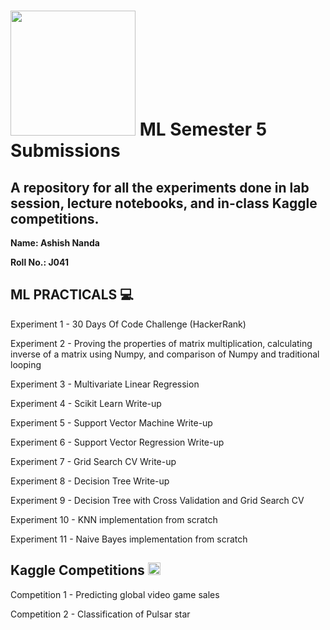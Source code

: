 # <img src="https://cdn-icons-png.flaticon.com/512/2103/2103626.png" width="200" height="200"> ML Semester 5 Submissions

## A repository for all the experiments done in lab session, lecture notebooks, and in-class Kaggle competitions. 

**Name: Ashish Nanda**

**Roll No.: J041**



## **ML PRACTICALS** 💻

Experiment 1 - 30 Days Of Code Challenge (HackerRank) 

Experiment 2 - Proving the properties of matrix multiplication, calculating inverse of a matrix using Numpy, and comparison of Numpy and traditional looping

Experiment 3 - Multivariate Linear Regression

Experiment 4 - Scikit Learn Write-up

Experiment 5 - Support Vector Machine Write-up

Experiment 6 - Support Vector Regression Write-up

Experiment 7 - Grid Search CV Write-up

Experiment 8 - Decision Tree Write-up

Experiment 9 - Decision Tree with Cross Validation and Grid Search CV

Experiment 10 - KNN implementation from scratch

Experiment 11 - Naive Bayes implementation from scratch



## **Kaggle Competitions** <img src="https://user-images.githubusercontent.com/54108664/139504052-a4cb7c65-778f-44d7-9bba-0bb7c47c4f59.png" width="20" height="20">

Competition 1 - Predicting global video game sales

Competition 2 - Classification of Pulsar star
